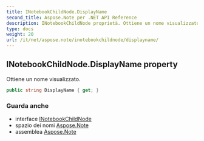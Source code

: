 ```yaml
---
title: INotebookChildNode.DisplayName
second_title: Aspose.Note per .NET API Reference
description: INotebookChildNode proprietà. Ottiene un nome visualizzato.
type: docs
weight: 20
url: /it/net/aspose.note/inotebookchildnode/displayname/
---
```

## INotebookChildNode.DisplayName property

Ottiene un nome visualizzato.

```csharp
public string DisplayName { get; }
```

### Guarda anche

* interface [INotebookChildNode](../)
* spazio dei nomi [Aspose.Note](../../inotebookchildnode/)
* assemblea [Aspose.Note](../../../)


